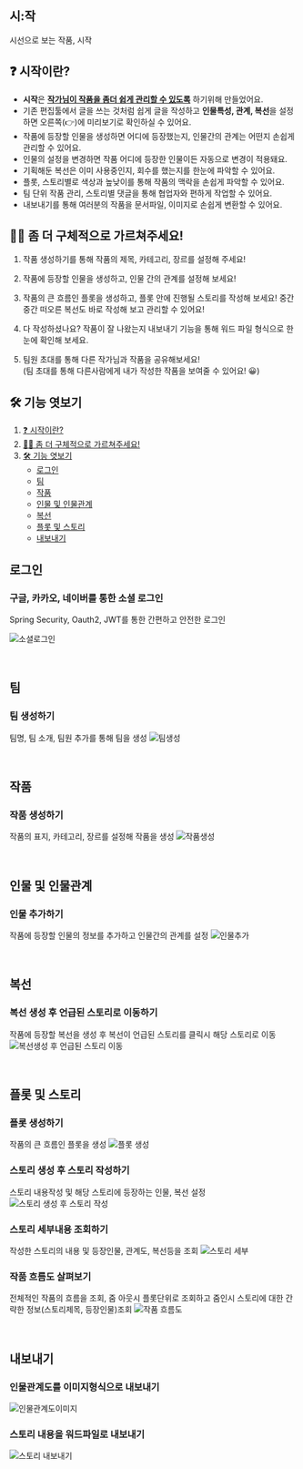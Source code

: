 ## 시:작
시선으로 보는 작품, 시작

## ❓ 시작이란?   
- **시작**은 **<u>작가님이 작품을 좀더 쉽게 관리할 수 있도록</u>**  하기위해 만들었어요.   
- 기존 편집툴에서 글을 쓰는 것처럼 쉽게 글을 작성하고 **인물특성, 관계, 복선**을 설정하면 오른쪽(👉)에 미리보기로 확인하실 수 있어요.
- 작품에 등장할 인물을 생성하면 어디에 등장했는지, 인물간의 관계는 어떤지 손쉽게 관리할 수 있어요.
- 인물의 설정을 변경하면 작품 어디에 등장한 인물이든 자동으로 변경이 적용돼요.
- 기획해둔 복선은 이미 사용중인지, 회수를 했는지를 한눈에 파악할 수 있어요. 
- 플롯, 스토리별로 색상과 높낮이를 통해 작품의 맥락을 손쉽게 파악할 수 있어요.
- 팀 단위 작품 관리, 스토리별 댓글을 통해 협업자와 편하게 작업할 수 있어요.
- 내보내기를 통해 여러분의 작품을 문서파일, 이미지로 손쉽게 변환할 수 있어요.

## 🙋‍♀️ 좀 더 구체적으로 가르쳐주세요!
1. 작품 생성하기를 통해 작품의 제목, 카테고리, 장르를 설정해 주세요!

2. 작품에 등장할 인물을 생성하고, 인물 간의 관계를 설정해 보세요!

3. 작품의 큰 흐름인 플롯을 생성하고, 플롯 안에 진행될 스토리를 작성해 보세요! 중간중간 떠오른 복선도 바로 작성해 보고 관리할 수 있어요!

4. 다 작성하셨나요? 작품이 잘 나왔는지 내보내기 기능을 통해 워드 파일 형식으로 한눈에 확인해 보세요.

5. 팀원 초대를 통해 다른 작가님과 작품을 공유해보세요!   
(팀 초대를 통해 다른사람에게 내가 작성한 작품을 보여줄 수 있어요! 😀)

## 🛠 기능 엿보기   

1. [❓ 시작이란?](#-시작이란)
2. [🙋‍♀️ 좀 더 구체적으로 가르쳐주세요!](#-좀-더-구체적으로-가르쳐주세요)
3. [🛠 기능 엿보기](#-기능-엿보기)
    - [로그인](#로그인)   
    - [팀](#팀)   
    - [작품](#작품)
    - [인물 및 인물관계](#인물-및-인물관계)   
    - [복선](#복선)   
    - [플롯 및 스토리](#플롯-및-스토리)
    - [내보내기](#내보내기) 
   
## 로그인
### 구글, 카카오, 네이버를 통한 소셜 로그인
Spring Security, Oauth2, JWT를 통한 간편하고 안전한 로그인

![소셜로그인](https://github.com/kanggeonnim/PerspectiView/assets/104503792/05a348b8-8e90-4d51-852f-ca78a911fe00)

<br>   

## 팀
### 팀 생성하기
팀명, 팀 소개, 팀원 추가를 통해 팀을 생성
![팀생성](https://github.com/kanggeonnim/PerspectiView/assets/104503792/cc9b126c-9aae-4b16-9fde-2fd75044558f)

<br>   
   
## 작품
### 작품 생성하기
작품의 표지, 카테고리, 장르를 설정해 작품을 생성
![작품생성](https://github.com/kanggeonnim/PerspectiView/assets/104503792/7497c2fb-9cb6-4e09-839d-72581a20fa7f)

<br>   
   
## 인물 및 인물관계
### 인물 추가하기
작품에 등장할 인물의 정보를 추가하고 인물간의 관계를 설정
![인물추가](https://github.com/kanggeonnim/PerspectiView/assets/104503792/e7238631-402f-45ab-a199-ee49d8a8567a)

<br>   
   
## 복선
### 복선 생성 후 언급된 스토리로 이동하기
작품에 등장할 복선을 생성 후 복선이 언급된 스토리를 클릭시 해당 스토리로 이동
![복선생성 후 언급된 스토리 이동](https://github.com/kanggeonnim/PerspectiView/assets/104503792/6c5dfc09-cf2d-4d2d-a890-68cac58e3654)

<br>   
   
## 플롯 및 스토리
### 플롯 생성하기
작품의 큰 흐름인 플롯을 생성
![플롯 생성](https://github.com/kanggeonnim/PerspectiView/assets/104503792/b82b163e-3b84-4342-a337-3b8824f0d6a6)
### 스토리 생성 후 스토리 작성하기
스토리 내용작성 및 해당 스토리에 등장하는 인물, 복선 설정
![스토리 생성 후 스토리 작성](https://github.com/kanggeonnim/PerspectiView/assets/104503792/26d3d554-1e1f-4fcd-98b6-2e154e06bf54)
### 스토리 세부내용 조회하기
작성한 스토리의 내용 및 등장인물, 관계도, 복선등을 조회 
![스토리 세부](https://github.com/kanggeonnim/PerspectiView/assets/104503792/6fa69176-f478-4bfd-bdc5-f04d68fb3e7d)
### 작품 흐름도 살펴보기
전체적인 작품의 흐름을 조회, 줌 아웃시 플롯단위로 조회하고 줌인시 스토리에 대한 간략한 정보(스토리제목, 등장인물)조회
![작품 흐름도](https://github.com/kanggeonnim/PerspectiView/assets/104503792/5de36177-7761-4c85-8608-184b4b65b1e4)

<br>   
   
## 내보내기
### 인물관계도를 이미지형식으로 내보내기
![인물관계도이미지](https://github.com/kanggeonnim/PerspectiView/assets/104503792/3d0eb1a7-2d58-43f3-a0a0-2de629649294)
### 스토리 내용을 워드파일로 내보내기
![스토리 내보내기](https://github.com/kanggeonnim/PerspectiView/assets/104503792/6ffff77c-507a-401e-be9e-79911824c4f8)

<br>   

